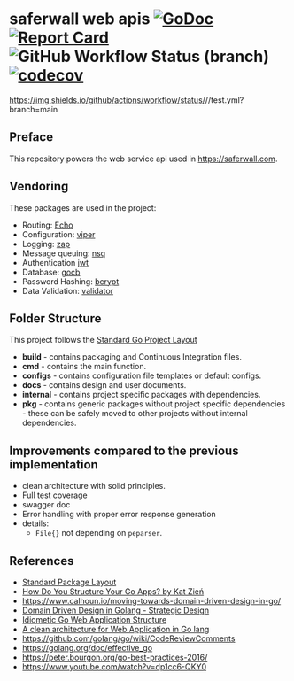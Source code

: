 # saferwall web apis [![GoDoc](http://godoc.org/github.com/saferwall/saferwall-api?status.svg)](https://pkg.go.dev/github.com/saferwall/saferwall-api) [![Report Card](https://goreportcard.com/badge/github.com/saferwall/saferwall-api)](https://goreportcard.com/report/github.com/saferwall/saferwall-api) ![GitHub Workflow Status (branch)](https://img.shields.io/github/actions/workflow/status/saferwall/saferwall-api/ci.yaml?style=flat-square) [![codecov](https://codecov.io/gh/saferwall/saferwall-api/branch/main/graph/badge.svg?token=KM4B60IL4L)](https://codecov.io/gh/saferwall/saferwall-api)


https://img.shields.io/github/actions/workflow/status/<user>/<repo>/test.yml?branch=main


## Preface
This repository powers the web service api used in https://saferwall.com.

## Vendoring

These packages are used in the project:

- Routing: [Echo](https://echo.labstack.com/)
- Configuration: [viper](github.com/spf13/viper)
- Logging: [zap](https://github.com/uber-go/zap)
- Message queuing: [nsq](github.com/nsqio/go-nsq)
- Authentication [jwt](github.com/golang-jwt/jwt)
- Database: [gocb](https://github.com/couchbase/gocb)
- Password Hashing: [bcrypt](https://golang.org/x/crypto/bcrypt)
- Data Validation: [validator](github.com/go-playground/validator)

## Folder Structure

This project follows the [Standard Go Project Layout](https://github.com/golang-standards/project-layout)

- **build** - contains packaging and Continuous Integration files.
- **cmd** - contains the main function.
- **configs** - contains configuration file templates or default configs.
- **docs** - contains design and user documents.
- **internal** - contains project specific packages with dependencies.
- **pkg** - contains generic packages without project specific dependencies - these can be safely moved to other projects without internal dependencies.

## Improvements compared to the previous implementation

- clean architecture with solid principles.
- Full test coverage
- swagger doc
- Error handling with proper error response generation
- details:
  - `File{}` not depending on `peparser`.

## References

- [Standard Package Layout](https://medium.com/@benbjohnson/standard-package-layout-7cdbc8391fc1)
- [How Do You Structure Your Go Apps? by Kat Zień](https://github.com/katzien/go-structure-examples)
- https://www.calhoun.io/moving-towards-domain-driven-design-in-go/
- [Domain Driven Design in Golang - Strategic Design](https://www.damianopetrungaro.com/posts/ddd-using-golang-strategic-design/)
- [Idiometic Go Web Application Structure](http://josebalius.com/posts/go-app-structure/)
- [A clean architecture for Web Application in Go lang](https://medium.com/wesionary-team/a-clean-architecture-for-web-application-in-go-lang-4b802dd130bb)
- https://github.com/golang/go/wiki/CodeReviewComments
- https://golang.org/doc/effective_go
- https://peter.bourgon.org/go-best-practices-2016/
- https://www.youtube.com/watch?v=dp1cc6-QKY0
